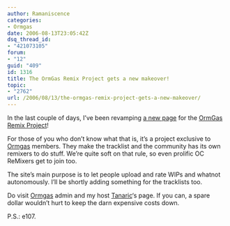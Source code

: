 ```yaml
---
author: Ramaniscence
categories:
- Ormgas
date: 2006-08-13T23:05:42Z
dsq_thread_id:
- "421073105"
forum:
- "12"
guid: "409"
id: 1316
title: The OrmGas Remix Project gets a new makeover!
topic:
- "2762"
url: /2006/08/13/the-ormgas-remix-project-gets-a-new-makeover/
---
```


In the last couple of days, I&#8217;ve been revamping <a href="http://ogr.tanatopia.net/" target="_blank">a new page</a> for the <a href="http://oc.ormgas.com/forum_viewtopic.php?2.16317" target="_blank">OrmGas Remix Project</a>!

For those of you who don&#8217;t know what that is, it&#8217;s a project exclusive to <a href="http://oc.ormgas.com/" target="_blank">Ormgas</a> members. They make the tracklist and the community has its own remixers to do stuff. We&#8217;re quite soft on that rule, so even prolific OC ReMixers get to join too.
  
The site&#8217;s main purpose is to let people upload and rate WIPs and whatnot autonomously. I&#8217;ll be shortly adding something for the tracklists too.

Do visit <a href="http://oc.ormgas.com/" target="_blank">Ormgas</a> admin and my host <a href="http://oc.ormgas.com/user.php?id.955" target="_blank">Tanaric</a>&#8216;s page. If you can, a spare dollar wouldn&#8217;t hurt to keep the darn expensive costs down.

P.S.: e107.